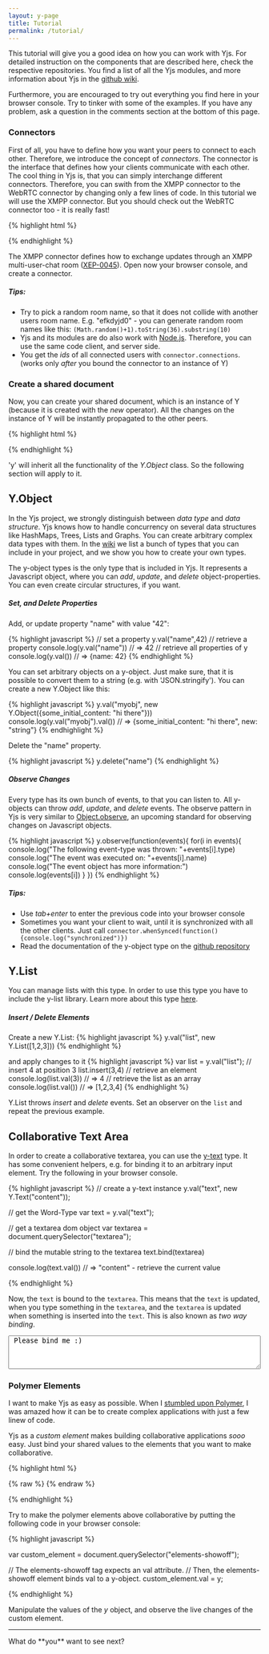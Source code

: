```yaml
---
layout: y-page
title: Tutorial
permalink: /tutorial/
---
```


This tutorial will give you a good idea on how you can work with Yjs. For detailed instruction on the components that are described here, check the respective repositories. You find a list of all the Yjs modules, and more information about Yjs in the [github wiki](https://github.com/y-js/yjs/wiki).

Furthermore, you are encouraged to try out everything you find here in your browser console. Try to tinker with some of the examples. If you have any problem, ask a question in the comments section at the bottom of this page.

### Connectors
First of all, you have to define how you want your peers to connect to each other. Therefore, we introduce the concept of *connectors*. The connector is the interface that defines how your clients communicate with each other. The cool thing in Yjs is, that you can simply interchange different connectors. Therefore, you can swith from the XMPP connector to the WebRTC connector by changing only a few lines of code. In this tutorial we will use the XMPP connector. But you should check out the WebRTC connector too - it is really fast!

{% highlight html %}
<script src="./y-xmpp/y-xmpp.js"></script>
<script>
  // Connect to our testing server, and join an XMPP multi user chat room.
  var connector = new Y.XMPP().join("my-awesome-roomname");
</script>
{% endhighlight %}

The XMPP connector defines how to exchange updates through an XMPP multi-user-chat room ([XEP-0045](http://xmpp.org/extensions/xep-0045.html)). Open now your browser console, and create a connector.

#####  Tips:

* Try to pick a random room name, so that it does not collide with another users room name. E.g. "efkdyjd0" - you can generate random room names like this: `(Math.random()+1).toString(36).substring(10)`
* Yjs and its modules are do also work with [Node.js](https://nodejs.org/). Therefore, you can use the same code client, and server side.
* You get the *ids* of all connected users with `connector.connections`. (works only *after* you bound the connector to an instance of Y)

### Create a shared document
Now, you can create your shared document, which is an instance of Y (because it is created with the *new* operator). All the changes on the instance of Y will be instantly propagated to the other peers.

{% highlight html %}
<script src="./yjs/y.js"></script>
<script>
  var y = new Y(connector);
</script>
{% endhighlight %}

'y' will inherit all the functionality of the *Y.Object* class. So the following section will apply to it.

## Y.Object
In the Yjs project, we strongly distinguish between *data type* and *data structure*. Yjs knows how to handle concurrency on several data structures like HashMaps, Trees, Lists and Graphs. You can create arbitrary complex data types with them. In the [wiki](https://github.com/y-js/yjs/wiki) we list a bunch of types that you can include in your project, and we show you how to create your own types.

The y-object types is the only type that is included in Yjs. It represents a Javascript object, where you can *add*, *update*, and *delete* object-properties. You can even create circular structures, if you want.

##### Set, and Delete Properties

Add, or update property "name" with value "42":

{% highlight javascript %}
// set a property
y.val("name",42)
// retrieve a property
console.log(y.val("name")) // => 42
// retrieve all properties of y
console.log(y.val()) // => {name: 42}
{% endhighlight %}

You can set arbitrary objects on a y-object. Just make sure, that it is possible to convert them to a string (e.g. with 'JSON.stringify'). You can create a new Y.Object like this:

{% highlight javascript %}
y.val("myobj", new Y.Object({some_initial_content: "hi there"}))
console.log(y.val("myobj").val()) // => {some_initial_content: "hi there", new: "string"}
{% endhighlight %}

Delete the "name" property.

{% highlight javascript %}
y.delete("name")
{% endhighlight %}

##### Observe Changes
Every type has its own bunch of events, to that you can listen to. All y-objects can throw *add*, *update*, and *delete* events. The observe pattern in Yjs is very similar to [Object.observe](http://www.html5rocks.com/en/tutorials/es7/observe/?redirect_from_locale=de), an upcoming standard for observing changes on Javascript objects.

{% highlight javascript %}
y.observe(function(events){
  for(i in events){
    console.log("The following event-type was thrown: "+events[i].type)
    console.log("The event was executed on: "+events[i].name)
    console.log("The event object has more information:")
    console.log(events[i])
  }
})
{% endhighlight %}


##### Tips:
* Use *tab+enter* to enter the previous code into your browser console
* Sometimes you want your client to wait, until it is synchronized with all the other clients. Just call `connector.whenSynced(function(){console.log("synchronized")})`
* Read the documentation of the y-object type on the [github repository](https://github.com/y-js/yjs#yobject)

## Y.List

You can manage lists with this type. In order to use this type you have to include the y-list library. Learn more about this type [here](https://github.com/y-js/y-list).

##### Insert / Delete Elements

Create a new Y.List:
{% highlight javascript %}
y.val("list", new Y.List([1,2,3]))
{% endhighlight %}

and apply changes to it
{% highlight javascript %}
var list = y.val("list");
// insert 4 at position 3
list.insert(3,4)
// retrieve an element
console.log(list.val(3)) // => 4
// retrieve the list as an array
console.log(list.val()) // => [1,2,3,4]
{% endhighlight %}

Y.List throws *insert* and *delete* events. Set an observer on the `list` and repeat the previous example.

## Collaborative Text Area
In order to create a collaborative textarea, you can use the [y-text](https://github.com/y-js/y-text) type. It has some convenient helpers, e.g. for binding it to an arbitrary input element. Try the following in your browser console.

{% highlight javascript %}
// create a y-text instance
y.val("text", new Y.Text("content"));

// get the Word-Type
var text = y.val("text");

// get a textarea dom object
var textarea = document.querySelector("textarea");

// bind the mutable string to the textarea
text.bind(textarea)

console.log(text.val()) // => "content" - retrieve the current value

{% endhighlight %}

Now, the `text` is bound to the `textarea`. This means that the `text` is updated, when you type something in the `textarea`, and the `textarea` is updated when something is inserted into the `text`. This is also known as *two way binding*.

<textarea style="width: 100%;height:5em"> Please bind me :)</textarea>

### Polymer Elements

I want to make Yjs as easy as possible. When I [stumbled upon Polymer](https://plus.google.com/110297010634240861782/posts/FireNaHeDB6), I was amazed how it can be to create complex applications with just a few linew of code.

<!--div align="center">
<iframe width="560" style="max-width:100%" height="315" src="//www.youtube.com/embed/svfu9iQ8cyg" frameborder="0" allowfullscreen></iframe>
</div-->

Yjs as a *custom element* makes building collaborative applications _sooo_ easy. Just bind your shared values to the elements that you want to make collaborative.


{% highlight html %}
<link rel="import" href="/polymer/polymer.html">
<link rel="import" href="/y-connectors/y-xmpp/y-xmpp.html">
<link rel="import" href="/y/y-object.html">
<link rel="import" href="/paper-slider/paper-slider.html">
<link rel="import" href="/paper-radio-group/paper-radio-group.html">

{% raw %}
<polymer-element name="y-polymer-binding" attributes="y connector">
  <template>
    <!-- First, create a connector-->
    <xmpp-connector connector={{connector}}></xmpp-connector>

    <!-- Bind the connector to the y-object -->
    <y-object connector={{connector}} val={{y}}>
      <!-- The y-object exports an instance of Y (similar to that one we created with pure Javascript). -->
      <!-- We can access its properties with the y-property tag -->
      <y-property name="slider" val={{slider}}></y-property>
      <y-property name="radio" val={{radio}}></y-property>
    </y-object>

    <!-- Now, we can bind the properties to arbitrary custom elements -->
    <paper-radio-group selected={{radio}}>
      <paper-radio-button name="nice" label="Nice"></paper-radio-button>
      <paper-radio-button name="great" label="Great"></paper-radio-button>
      <paper-radio-button name="awesome" label="Awesome"></paper-radio-button>
    </paper-radio-group>
    <paper-slider min="0" max="200" immediateValue={{slider}}></paper-slider>
  </template>
  <script>
  Polymer({
  })
  </script>
</polymer-element>
{% endraw %}

{% endhighlight %}


<elements-showoff></elements-showoff>

Try to make the polymer elements above collaborative by putting the following code in your browser console:

{% highlight javascript %}

var custom_element = document.querySelector("elements-showoff");

// The elements-showoff tag expects an val attribute.
// Then, the elements-showoff element binds val to a y-object.
custom_element.val = y;

{% endhighlight %}

Manipulate the values of the *y* object, and observe the live changes of the custom element.

<hr>
What do **you** want to see next?


<script src="{{ site.baseurl }}bower_components/yjs/y.js"></script>
<script src="{{ site.baseurl }}bower_components/y-list/y-list.js"></script>
<script src="{{ site.baseurl }}bower_components/y-text/y-text.js"></script>
<script src="{{ site.baseurl }}bower_components/y-selections/y-selections.js"></script>
<script src="{{ site.baseurl }}bower_components/y-xml/y-xml.js"></script>
<script src="{{ site.baseurl }}bower_components/y-xmpp/y-xmpp.js"></script>
<script src="{{ site.baseurl }}bower_components/y-webrtc/y-webrtc.js"></script>
<link rel="import" href="{{ site.baseurl }}elements/elements-showoff.html">

<!--script>
var connector = new Y.XMPP().join("tutorial");
var y = new Y(connector);
connector.whenSynced(function(){
  if(y.val("text") == null){
    y.val("text","")
    y.val("slider",39)
  }
  var textarea = document.querySelector("#shared-text")
  y.val("text").bind(textarea)
  var ce = document.querySelector("elements-showoff");
  ce.val = y
  // document.querySelector("y-object").val = y;
});
</script-->
